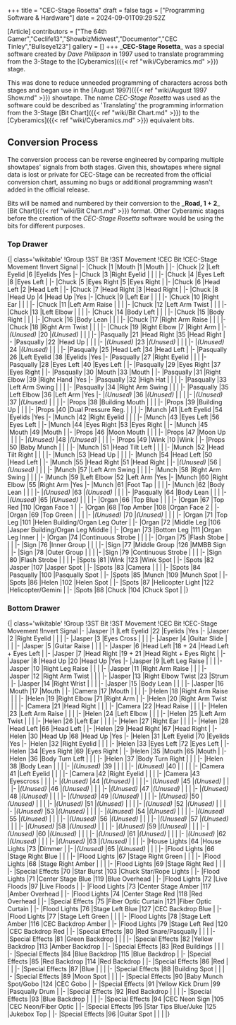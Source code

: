 +++
title = "CEC-Stage Rosetta"
draft = false
tags = ["Programming Software & Hardware"]
date = 2024-09-01T09:29:52Z

[Article]
contributors = ["The 64th Gamer","Ceclife13","ShowbizMidwest","Documentor","CEC Tinley","Bullseye123"]
gallery = []
+++
**_CEC-Stage Rosetta**_ was a special software created by _Dave Philipson_ in 1997 used to translate programming from the 3-Stage to the [Cyberamics]({{< ref "wiki/Cyberamics.md" >}}) stage.

This was done to reduce unneeded programming of characters across both stages and began use in the [August 1997]({{< ref "wiki/August 1997 Show.md" >}}) showtape. The name _CEC-Stage Rosetta_ was used as the software could be described as 'Translating' the programming information from the 3-Stage [Bit Chart]({{< ref "wiki/Bit Chart.md" >}}) to the [Cyberamics]({{< ref "wiki/Cyberamics.md" >}}) equivalent bits.

## Conversion Process ##
The conversion process can be reverse engineered by comparing multiple showtapes' signals from both stages. Given this, showtapes where signal data is lost or private for CEC-Stage can be recreated from the official conversion chart, assuming no bugs or additional programming wasn't added in the official release.

Bits will be named and numbered by their conversion to the **_Road, 1 + 2**_ [Bit Chart]({{< ref "wiki/Bit Chart.md" >}}) format. Other Cyberamic stages before the creation of the _CEC-Stage Rosetta_ software would be using the bits for different purposes. 

### Top Drawer ###
{| class='wikitable'
!Group
!3ST Bit
!3ST Movement
!CEC Bit
!CEC-Stage Movement
!Invert Signal
|-
|Chuck
|1
|Mouth
|1
|Mouth
|
|-
|Chuck
|2
|Left Eyelid
|6
|Eyelids
|Yes
|-
|Chuck
|3
|Right Eyelid
|
|
|
|-
|Chuck
|4
|Eyes Left
|8
|Eyes Left
|
|-
|Chuck
|5
|Eyes Right
|5
|Eyes Right
|
|-
|Chuck
|6
|Head Left
|2
|Head Left
|
|-
|Chuck
|7
|Head Right
|3
|Head Right
|
|-
|Chuck
|8
|Head Up
|4
|Head Up
|Yes
|-
|Chuck
|9
|Left Ear
|
|
|
|-
|Chuck
|10
|Right Ear
|
|
|
|-
|Chuck
|11
|Left Arm Raise
|
|
|
|-
|Chuck
|12
|Left Arm Twist
|
|
|
|-
|Chuck
|13
|Left Elbow
|
|
|
|-
|Chuck
|14
|Body Left
|
|
|
|-
|Chuck
|15
|Body Right
|
|
|
|-
|Chuck
|16
|Body Lean
|
|
|
|-
|Chuck
|17
|Right Arm Raise
|
|
|
|-
|Chuck
|18
|Right Arm Twist
|
|
|
|-
|Chuck
|19
|Right Elbow
|7
|Right Arm
|
|-
|_(Unused)_
|20
|_(Unused)_
|
|
|
|-
|Pasqually
|21
|Head Right
|35
|Head Right
|
|-
|Pasqually
|22
|Head Up
|
|
|
|-
|_(Unused)_
|23
|_(Unused)_
|
|
|
|-
|_(Unused)_
|24
|_(Unused)_
|
|
|
|-
|Pasqually
|25
|Head Left
|34
|Head Left
|
|-
|Pasqually
|26
|Left Eyelid
|38
|Eyelids
|Yes
|-
|Pasqually
|27
|Right Eyelid
|
|
|
|-
|Pasqually
|28
|Eyes Left
|40
|Eyes Left
|
|-
|Pasqually
|29
|Eyes Right
|37
|Eyes Right
|
|-
|Pasqually
|30
|Mouth
|33
|Mouth
|
|-
|Pasqually
|31
|Right Elbow
|39
|Right Hand
|Yes
|-
|Pasqually
|32
|High Hat
|
|
|
|-
|Pasqually
|33
|Left Arm Swing
|
|
|
|-
|Pasqually
|34
|Right Arm Swing
|
|
|
|-
|Pasqually
|35
|Left Elbow
|36
|Left Arm
|Yes
|-
|_(Unused)_
|36
|_(Unused)_
|
|
|
|-
|_(Unused)_
|37
|_(Unused)_
|
|
|
|-
|Props
|38
|Building Mouth
|
|
|
|-
|Props
|39
|Building Up
|
|
|
|-
|Props
|40
|Dual Pressure Reg.
|
|
|
|-
|Munch
|41
|Left Eyelid
|54
|Eyelids
|Yes
|-
|Munch
|42
|Right Eyelid
|
|
|
|-
|Munch
|43
|Eyes Left
|56
|Eyes Left
|
|-
|Munch
|44
|Eyes Right
|53
|Eyes Right
|
|-
|Munch
|45
|Mouth
|49
|Mouth
|
|-
|Props
|46
|Moon Mouth
|
|
|
|-
|Props
|47
|Moon Up
|
|
|
|-
|_(Unused)_
|48
|_(Unused)_
|
|
|
|-
|Props
|49
|Wink
|10
|Wink
|
|-
|Props
|50
|Baby Munch
|
|
|
|-
|Munch
|51
|Head Tilt Left
|
|
|
|-
|Munch
|52
|Head Tilt Right
|
|
|
|-
|Munch
|53
|Head Up
|
|
|
|-
|Munch
|54
|Head Left
|50
|Head Left
|
|-
|Munch
|55
|Head Right
|51
|Head Right
|
|-
|_(Unused)_
|56
|_(Unused)_
|
|
|
|-
|Munch
|57
|Left Arm Swing
|
|
|
|-
|Munch
|58
|Right Arm Swing
|
|
|
|-
|Munch
|59
|Left Elbow
|52
|Left Arm
|Yes
|-
|Munch
|60
|Right Elbow
|55
|Right Arm
|Yes
|-
|Munch
|61
|Foot Tap
|
|
|
|-
|Munch
|62
|Body Lean
|
|
|
|-
|_(Unused)_
|63
|_(Unused)_
|
|
|
|-
|Pasqually
|64
|Body Lean
|
|
|
|-
|_(Unused)_
|65
|_(Unused)_
|
|
|
|-
|Organ
|66
|Top Blue
|
|
|
|-
|Organ
|67
|Top Red
|110
|Organ Face 1
|
|-
|Organ
|68
|Top Amber
|108
|Organ Face 2
|
|-
|Organ
|69
|Top Green
|
|
|
|-
|_(Unused)_
|70
|_(Unused)_
|
|
|
|-
|Organ
|71
|Top Leg
|101
|Helen Building/Organ Leg Outer
|
|-
|Organ
|72
|Middle Leg
|106
|Jasper Building/Organ Leg Middle
|
|-
|Organ
|73
|Bottom Leg
|111
|Organ Leg Inner
|
|-
|Organ
|74
|Continuous Strobe
|
|
|
|-
|Organ
|75
|Flash Stobe
|
|
|
|-
|Sign
|76
|Inner Group
|
|
|
|-
|Sign
|77
|Middle Group
|126
|MMBB Sign
|
|-
|Sign
|78
|Outer Group
|
|
|
|-
|Sign
|79
|Continuous Strobe
|
|
|
|-
|Sign
|80
|Flash Strobe
|
|
|
|-
|Spots
|81
|Wink
|123
|Wink Spot
|
|-
|Spots
|82
|Jasper
|107
|Jasper Spot
|
|-
|Spots
|83
|Camera
|
|
|
|-
|Spots
|84
|Pasqually
|100
|Pasqually Spot
|
|-
|Spots
|85
|Munch
|109
|Munch Spot
|
|-
|Spots
|86
|Helen
|102
|Helen Spot
|
|-
|Spots
|87
|Helicopter Light
|122
|Helicopter/Gemini
|
|-
|Spots
|88
|Chuck
|104
|Chuck Spot
|
|}

### Bottom Drawer ###
{| class='wikitable'
!Group
!3ST Bit
!3ST Movement
!CEC Bit
!CEC-Stage Movement
!Invert Signal
|-
|Jasper
|1
|Left Eyelid
|22
|Eyelids
|Yes
|-
|Jasper
|2
|Right Eyelid
|
|
|
|-
|Jasper
|3
|Eyes Cross
|
|
|
|-
|Jasper
|4
|Guitar Slide
|
|
|
|-
|Jasper
|5
|Guitar Raise
|
|
|
|-
|Jasper
|6
|Head Left
|18 + 24
|Head Left + Eyes Left
|
|-
|Jasper
|7
|Head Right
|19 + 21
|Head Right + Eyes Right
|
|-
|Jasper
|8
|Head Up
|20
|Head Up
|Yes
|-
|Jasper
|9
|Left Leg Raise
|
|
|
|-
|Jasper
|10
|Right Leg Raise
|
|
|
|-
|Jasper
|11
|Right Arm Raise
|
|
|
|-
|Jasper
|12
|Right Arm Twist
|
|
|
|-
|Jasper
|13
|Right Elbow Twist
|23
|Strum
|
|-
|Jasper
|14
|Right Wrist
|
|
|
|-
|Jasper
|15
|Body Lean
|
|
|
|-
|Jasper
|16
|Mouth
|17
|Mouth
|
|-
|Camera
|17
|Mouth
|
|
|
|-
|Helen
|18
|Right Arm Raise
|
|
|
|-
|Helen
|19
|Right Elbow
|71
|Right Arm
|
|-
|Helen
|20
|Right Arm Twist
|
|
|
|-
|Camera
|21
|Head Right
|
|
|
|-
|Camera
|22
|Head Raise
|
|
|
|-
|Helen
|23
|Left Arm Raise
|
|
|
|-
|Helen
|24
|Left Elbow
|
|
|
|-
|Helen
|25
|Left Arm Twist
|
|
|
|-
|Helen
|26
|Left Ear
|
|
|
|-
|Helen
|27
|Right Ear
|
|
|
|-
|Helen
|28
|Head Left
|66
|Head Left
|
|-
|Helen
|29
|Head Right
|67
|Head Right
|
|-
|Helen
|30
|Head Up
|68
|Head Up
|Yes
|-
|Helen
|31
|Left Eyelid
|70
|Eyelids
|Yes
|-
|Helen
|32
|Right Eyelid
|
|
|
|-
|Helen
|33
|Eyes Left
|72
|Eyes Left
|
|-
|Helen
|34
|Eyes Right
|69
|Eyes Right
|
|-
|Helen
|35
|Mouth
|65
|Mouth
|
|-
|Helen
|36
|Body Turn Left
|
|
|
|-
|Helen
|37
|Body Turn Right
|
|
|
|-
|Helen
|38
|Body Lean
|
|
|
|-
|_(Unused)_
|39
|
|
|
|
|-
|_(Unused)_
|40
|
|
|
|
|-
|Camera
|41
|Left Eyelid
|
|
|
|-
|Camera
|42
|Right Eyelid
|
|
|
|-
|Camera
|43
|Eyescross
|
|
|
|-
|_(Unused)_
|44
|_(Unused)_
|
|
|
|-
|_(Unused)_
|45
|_(Unused)_
|
|
|
|-
|_(Unused)_
|46
|_(Unused)_
|
|
|
|-
|_(Unused)_
|47
|_(Unused)_
|
|
|
|-
|_(Unused)_
|48
|_(Unused)_
|
|
|
|-
|_(Unused)_
|49
|_(Unused)_
|
|
|
|-
|_(Unused)_
|50
|_(Unused)_
|
|
|
|-
|_(Unused)_
|51
|_(Unused)_
|
|
|
|-
|_(Unused)_
|52
|_(Unused)_
|
|
|
|-
|_(Unused)_
|53
|_(Unused)_
|
|
|
|-
|_(Unused)_
|54
|_(Unused)_
|
|
|
|-
|_(Unused)_
|55
|_(Unused)_
|
|
|
|-
|_(Unused)_
|56
|_(Unused)_
|
|
|
|-
|_(Unused)_
|57
|_(Unused)_
|
|
|
|-
|_(Unused)_
|58
|_(Unused)_
|
|
|
|-
|_(Unused)_
|59
|_(Unused)_
|
|
|
|-
|_(Unused)_
|60
|_(Unused)_
|
|
|
|-
|_(Unused)_
|61
|_(Unused)_
|
|
|
|-
|_(Unused)_
|62
|_(Unused)_
|
|
|
|-
|_(Unused)_
|63
|_(Unused)_
|
|
|
|-
|House Lights
|64
|House Lights
|73
|Dimmer
|
|-
|_(Unused)_
|65
|_(Unused)_
|
|
|
|-
|Flood Lights
|66
|Stage Right Blue
|
|
|
|-
|Flood Lights
|67
|Stage Right Green
|
|
|
|-
|Flood Lights
|68
|Stage Right Amber
|
|
|
|-
|Flood Lights
|69
|Stage Right Red
|
|
|
|-
|Special Effects
|70
|Star Burst
|103
|Chuck Star/Rope Lights
|
|-
|Flood Lights
|71
|Center Stage Blue
|119
|Blue Overhead
|
|-
|Flood Lights
|72
|Live Floods
|97
|Live Floods
|
|-
|Flood Lights
|73
|Center Stage Amber
|117
|Amber Overhead
|
|-
|Flood Lights
|74
|Center Stage Red
|118
|Red Overhead
|
|-
|Special Effects
|75
|Fiber Optic Curtain
|121
|Fiber Optic Curtain
|
|-
|Flood Lights
|76
|Stage Left Blue
|127
|CEC Backdrop Blue
|
|-
|Flood Lights
|77
|Stage Left Green
|
|
|
|-
|Flood Lights
|78
|Stage Left Amber
|116
|CEC Backdrop Amber
|
|-
|Flood Lights
|79
|Stage Left Red
|120
|CEC Backdrop Red
|
|-
|Special Effects
|80
|Red Snare/Pasqually
|
|
|
|-
|Special Effects
|81
|Green Backdrop
|
|
|
|-
|Special Effects
|82
|Yellow Backdrop
|113
|Amber Backdrop
|
|-
|Special Effects
|83
|Red Buildings
|
|
|
|-
|Special Effects
|84
|Blue Backdrop
|115
|Blue Backdrop
|
|-
|Special Effects
|85
|Red Backdrop
|114
|Red Backdrop
|
|-
|Special Effects
|86
|Red
|
|
|
|-
|Special Effects
|87
|Blue
|
|
|
|-
|Special Effects
|88
|Building Spot
|
|
|
|-
|Special Effects
|89
|Moon Spot
|
|
|
|-
|Special Effects
|90
|Baby Munch Spot/Gobo
|124
|CEC Gobo
|
|-
|Special Effects
|91
|Yellow Kick Drum
|99
|Pasqually Drum
|
|-
|Special Effects
|92
|Red Backdrop
|
|
|
|-
|Special Effects
|93
|Blue Backdrop
|
|
|
|-
|Special Effects
|94
|CEC Neon Sign
|105
|CEC Neon/Fiber Optic
|
|-
|Special Effects
|95
|Star Tips Blue/Juke
|125
|Jukebox Top
|
|-
|Special Effects
|96
|Guitar Spot
|
|
|
|}